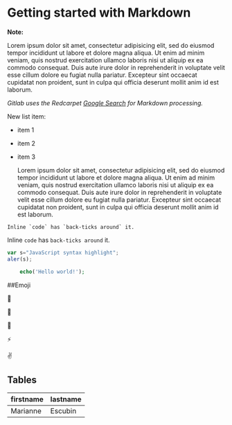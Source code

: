 # Getting started with Markdown

**Note:**

Lorem ipsum dolor sit amet, consectetur adipisicing elit, sed do eiusmod
tempor incididunt ut labore et dolore magna aliqua. Ut enim ad minim veniam,
quis nostrud exercitation ullamco laboris nisi ut aliquip ex ea commodo
consequat. Duis aute irure dolor in reprehenderit in voluptate velit esse
cillum dolore eu fugiat nulla pariatur. Excepteur sint occaecat cupidatat non
proident, sunt in culpa qui officia deserunt mollit anim id est laborum.

_Gitlab uses the Redcarpet [Google Search](https://google.com) for Markdown processing._

New list item: 

- item 1
- item 2 
- item 3

	Lorem ipsum dolor sit amet, consectetur adipisicing elit, sed do eiusmod
	tempor incididunt ut labore et dolore magna aliqua. Ut enim ad minim veniam,
	quis nostrud exercitation ullamco laboris nisi ut aliquip ex ea commodo
	consequat. Duis aute irure dolor in reprehenderit in voluptate velit esse
	cillum dolore eu fugiat nulla pariatur. Excepteur sint occaecat cupidatat non
	proident, sunt in culpa qui officia deserunt mollit anim id est laborum.

```no-highlight
Inline `code` has `back-ticks around` it. 
```
Inline `code` has `back-ticks around` it.

```javascript
var s="JavaScript syntax highlight"; 
aler(s);
```

```php
	echo('Hello world!');
```

##Emoji

:monkey:

:star2:

:speech_balloon:

:zap:

:v:

## Tables 

| firstname | lastname | 
|:----------|:---------|
| Marianne  |  Escubin |